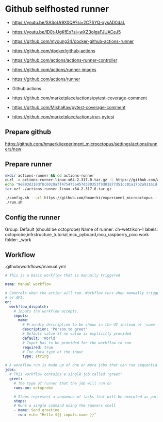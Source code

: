 # Github selfhosted runner

* https://youtu.be/SASoUr9X0QA?si=2C7SYQ-xysAD0daL
* https://youtu.be/lD0t-UgKfEo?si=wXZ3oIgaFJUACeJ5

* https://github.com/myoung34/docker-github-actions-runner
* https://github.com/docker/github-actions
* https://github.com/actions/actions-runner-controller
* https://github.com/actions/runner-images
* https://github.com/actions/runner

* Github actions
 * https://github.com/marketplace/actions/pytest-coverage-comment
 * https://github.com/MishaKav/pytest-coverage-comment
 * https://github.com/marketplace/actions/run-pytest

## Prepare github

https://github.com/hmaerki/experiment_microoctopus/settings/actions/runners/new


## Prepare runner

```bash
mkdir actions-runner && cd actions-runner
curl -o actions-runner-linux-x64-2.317.0.tar.gz -L https://github.com/actions/runner/releases/download/v2.317.0/actions-runner-linux-x64-2.317.0.tar.gz
echo "9e883d210df8c6028aff475475a457d380353f9d01877d51cc01a17b2a91161d  actions-runner-linux-x64-2.317.0.tar.gz" | shasum -a 256 -c
tar xzf ./actions-runner-linux-x64-2.317.0.tar.gz

./config.sh --url https://github.com/hmaerki/experiment_microoctopus --token xxx
./run.sh
```

## Config the runner

Group: Default (should be octoprobe)
Name of runner: ch-wetzikon-1
labels: octoprobe,infrstructure_tutorial,mcu_pyboard,mcu_raspberry_pico
work folder: _work

## Workflow

.github/workflows/manual.yml

```yaml
# This is a basic workflow that is manually triggered

name: Manual workflow

# Controls when the action will run. Workflow runs when manually triggered using the UI
# or API.
on:
  workflow_dispatch:
    # Inputs the workflow accepts.
    inputs:
      name:
        # Friendly description to be shown in the UI instead of 'name'
        description: 'Person to greet'
        # Default value if no value is explicitly provided
        default: 'World'
        # Input has to be provided for the workflow to run
        required: true
        # The data type of the input
        type: string

# A workflow run is made up of one or more jobs that can run sequentially or in parallel
jobs:
  # This workflow contains a single job called "greet"
  greet:
    # The type of runner that the job will run on
    runs-on: octoprobe

    # Steps represent a sequence of tasks that will be executed as part of the job
    steps:
    # Runs a single command using the runners shell
    - name: Send greeting
      run: echo "Hello ${{ inputs.name }}"
```

